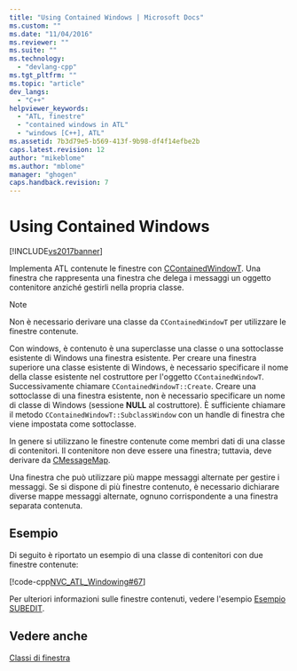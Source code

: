 ```yaml
---
title: "Using Contained Windows | Microsoft Docs"
ms.custom: ""
ms.date: "11/04/2016"
ms.reviewer: ""
ms.suite: ""
ms.technology: 
  - "devlang-cpp"
ms.tgt_pltfrm: ""
ms.topic: "article"
dev_langs: 
  - "C++"
helpviewer_keywords: 
  - "ATL, finestre"
  - "contained windows in ATL"
  - "windows [C++], ATL"
ms.assetid: 7b3d79e5-b569-413f-9b98-df4f14efbe2b
caps.latest.revision: 12
author: "mikeblome"
ms.author: "mblome"
manager: "ghogen"
caps.handback.revision: 7
---
```

# Using Contained Windows
[!INCLUDE[vs2017banner](../assembler/inline/includes/vs2017banner.md)]

Implementa ATL contenute le finestre con [CContainedWindowT](../atl/reference/ccontainedwindowt-class.md).  Una finestra che rappresenta una finestra che delega i messaggi un oggetto contenitore anziché gestirli nella propria classe.  
  
> [!NOTE]
>  Non è necessario derivare una classe da `CContainedWindowT` per utilizzare le finestre contenute.  
  
 Con windows, è contenuto è una superclasse una classe o una sottoclasse esistente di Windows una finestra esistente.  Per creare una finestra superiore una classe esistente di Windows, è necessario specificare il nome della classe esistente nel costruttore per l'oggetto `CContainedWindowT`.  Successivamente chiamare `CContainedWindowT::Create`.  Creare una sottoclasse di una finestra esistente, non è necessario specificare un nome di classe di Windows \(sessione **NULL** al costruttore\).  È sufficiente chiamare il metodo `CContainedWindowT::SubclassWindow` con un handle di finestra che viene impostata come sottoclasse.  
  
 In genere si utilizzano le finestre contenute come membri dati di una classe di contenitori.  Il contenitore non deve essere una finestra; tuttavia, deve derivare da [CMessageMap](../atl/reference/cmessagemap-class.md).  
  
 Una finestra che può utilizzare più mappe messaggi alternate per gestire i messaggi.  Se si dispone di più finestre contenuto, è necessario dichiarare diverse mappe messaggi alternate, ognuno corrispondente a una finestra separata contenuta.  
  
## Esempio  
 Di seguito è riportato un esempio di una classe di contenitori con due finestre contenute:  
  
 [!code-cpp[NVC_ATL_Windowing#67](../atl/codesnippet/CPP/using-contained-windows_1.h)]  
  
 Per ulteriori informazioni sulle finestre contenuti, vedere l'esempio [Esempio SUBEDIT](../top/visual-cpp-samples.md).  
  
## Vedere anche  
 [Classi di finestra](../atl/atl-window-classes.md)